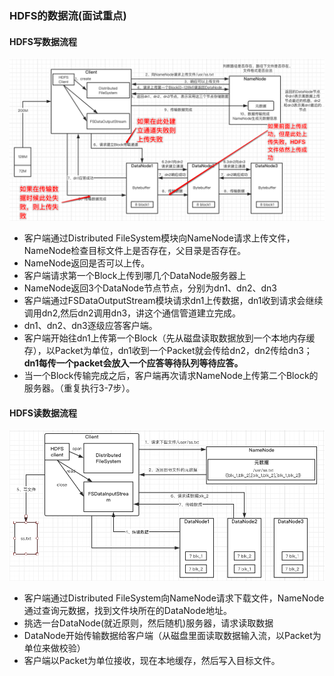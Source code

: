 ### HDFS的数据流(面试重点)

#### HDFS写数据流程

![](Snip20200127_2.png)

- 客户端通过Distributed FileSystem模块向NameNode请求上传文件，NameNode检查目标文件上是否存在，父目录是否存在。
- NameNode返回是否可以上传。
- 客户端请求第一个Block上传到哪几个DataNode服务器上
- NameNode返回3个DataNode节点节点，分别为dn1、dn2、dn3
- 客户端通过FSDataOutputStream模块请求dn1上传数据，dn1收到请求会继续调用dn2,然后dn2调用dn3，讲这个通信管道建立完成。
- dn1、dn2、dn3逐级应答客户端。
- 客户端开始往dn1上传第一个Block（先从磁盘读取数据放到一个本地内存缓存），以Packet为单位，dn1收到一个Packet就会传给dn2，dn2传给dn3；**dn1每传一个packet会放入一个应答等待队列等待应答。**
- 当一个Block传输完成之后，客户端再次请求NameNode上传第二个Block的服务器。（重复执行3-7步）。

#### HDFS读数据流程

![](HDFS读数据的过程.png)

- 客户端通过Distributed FileSystem向NameNode请求下载文件，NameNode通过查询元数据，找到文件块所在的DataNode地址。
- 挑选一台DataNode(就近原则，然后随机)服务器，请求读取数据
- DataNode开始传输数据给客户端（从磁盘里面读取数据输入流，以Packet为单位来做校验）
- 客户端以Packet为单位接收，现在本地缓存，然后写入目标文件。









